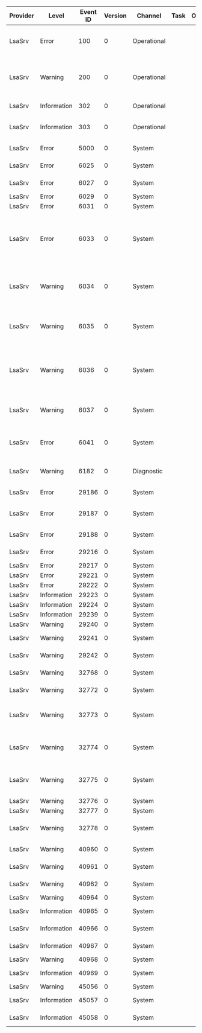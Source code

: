 Provider  |  Level        |  Event ID  |  Version  |  Channel      |  Task  |  Opcode  |  Keyword  |  Message
----------|---------------|------------|-----------|---------------|--------|----------|-----------|--------------------------------------------------------------------------------------------------------------------------------------------------------------------------------------------------------------------------------------------------------------------------------------------------------------------------------------------------------------------------------------------------------------------------------------------------------------------------------------------------------------------------------------------------------------------------
LsaSrv    |  Error        |  100       |  0        |  Operational  |        |          |           |  The security package does not cache the credentials needed to authenticate to the server.Package Name:	{PackageName}User Name:	{UserName}Domain Name:	{DomainName}Server Name:	{ServerName}Protected User:	{ProtectedUser}Error Code:	{ErrorCode}
LsaSrv    |  Warning      |  200       |  0        |  Operational  |        |          |           |  A security package received a network logon request after the logoff completed.User Name:	{UserName}Domain Name:	{DomainName}Logon ID:	{LogonId}Logoff Time:	{LogoffTime}PID:	{PID}Program:	{Program}Principal Name:	{PrincipalName}Server Name:	{ServerName}Package Name:	{PackageName}Call Type:	{UserName}0Error Code:	{UserName}1
LsaSrv    |  Information  |  302       |  0        |  Operational  |        |          |           |  User {UserSid} logged off notification is received.LogonId:	{LogonId}AuthorityName:	{AuthorityName}AccountName:	{AccountName}Timeout:	{Elapse} seconds
LsaSrv    |  Information  |  303       |  0        |  Operational  |        |          |           |  The security package does not cache the user's sign on credentials.Package Name:	{PackageName}User Name:	{UserName}Domain Name:	{DomainName}Protected User:	{ProtectedUser}
LsaSrv    |  Error        |  5000      |  0        |  System       |        |          |           |  The security package {Package} generated an exception. The exception information is the data.
LsaSrv    |  Error        |  6025      |  0        |  System       |        |          |           |  Could not upgrade the Trusted domain object for domain {Domain}. Please recreate the trust manually.
LsaSrv    |  Error        |  6027      |  0        |  System       |        |          |           |  Could not upgrade the global secret {Secret}. Please check the status of all services in the system.
LsaSrv    |  Error        |  6029      |  0        |  System       |        |          |           |  LSA could not update domain information in the registry to match the DS. Error={Error}.
LsaSrv    |  Error        |  6031      |  0        |  System       |        |          |           |  The database contains invalid information for trusted domain {Domain}.
LsaSrv    |  Error        |  6033      |  0        |  System       |        |          |           |  An anonymous session connected from {Client} has attempted to open an LSA policy handle on this machine. The attempt was rejected with STATUS_ACCESS_DENIED to prevent leaking security sensitive information to the anonymous caller. The application that made this attempt needs to be fixed. Please contact the application vendor. As a temporary workaround; this security measure can be disabled by setting the \HKEY_LOCAL_MACHINE\SYSTEM\CurrentControlSet\Control\Lsa\TurnOffAnonymousBlock DWORD value to 1. This message will be logged at most once a day.
LsaSrv    |  Warning      |  6034      |  0        |  System       |        |          |           |  The new top level name; {TopLevelName}; has been added to the forest {Forestname}. Name suffix routing for this new name is disabled because it is not within any currently routed namespace. Objects can not be resolved from this new namespace until name suffix routing is enabled for the namespace. To enable name suffix routing; open Domains and Trusts and see help under Name Suffix Routing and Forest Trusts.
LsaSrv    |  Warning      |  6035      |  0        |  System       |        |          |           |  During a logon attempt; the user's security context accumulated too many security IDs. This is a very unusual situation. Remove the user from some global or local groups to reduce the number of security IDs to incorporate into the security context.User's SID is {SID}If this is the Administrator account; logging on in safe mode will enable Administrator to log on by automatically restricting group memberships.
LsaSrv    |  Warning      |  6036      |  0        |  System       |        |          |           |  The program {Program}; with the assigned Process ID {PID}; supplied a NULL or empty target name for the pszTargetName parameter when calling the InitializeSecurityContext API to initiate an outbound NTLM security context. This is a security risk when mutual authentication is required.  To help protect against a malicious attack; make your code more secure. To do this; change the program so that it specifies a target name in the pszTargetName parameter field; and then recompile the code.
LsaSrv    |  Warning      |  6037      |  0        |  System       |        |          |           |  The program {Program}; with the assigned process ID {PID}; could not authenticate locally by using the target name {TargetName}. The target name used is not valid. A target name should refer to one of the local computer names; for example; the DNS host name.  Try a different target name.
LsaSrv    |  Error        |  6041      |  0        |  System       |        |          |           |  A CredSSP authentication to {TargetName} failed to negotiate a common protocol version.  The remote host offered version {TargetVersion} which is not permitted by Encryption Oracle Remediation.See https://go.microsoft.com/fwlink/?linkid=866660 for more information.
LsaSrv    |  Warning      |  6182      |  0        |  Diagnostic   |        |          |           |  LogonSession alive after interactive user logoff. Indicates a possible token leak in one of the services. Logon ID:{TargetLogonId}Account Name:{AccountName}Domain Name:{DomainName}
LsaSrv    |  Error        |  29186     |  0        |  System       |        |          |           |  Moving the existing logon scripts from {OldScripts} to {NewScripts} failed.  The return code is the data.
LsaSrv    |  Error        |  29187     |  0        |  System       |        |          |           |  Running the Security Configuration Editor over the Domain Controller encountered a non-fatal error.  Further details can be obtained by examining the log file {Logfile}.  The return code is the data.
LsaSrv    |  Error        |  29188     |  0        |  System       |        |          |           |  An existing; incompatible trust object was found on the parent server for domain {DomainName}.  It has been removed and replaced with an updated trust.
LsaSrv    |  Error        |  29216     |  0        |  System       |        |          |           |  Failed to disable auto logon following the successful upgrade of a domain controller.  Unable to delete registry key {Path}.  The return code is the data.
LsaSrv    |  Error        |  29217     |  0        |  System       |        |          |           |  Failed to set the default logon domain to {DomainName}.  The return code is the data.
LsaSrv    |  Error        |  29221     |  0        |  System       |        |          |           |  During the demotion operation; the trust object on {ParentName} could not be removed.
LsaSrv    |  Error        |  29222     |  0        |  System       |        |          |           |
LsaSrv    |  Information  |  29223     |  0        |  System       |        |          |           |
LsaSrv    |  Information  |  29224     |  0        |  System       |        |          |           |
LsaSrv    |  Information  |  29239     |  0        |  System       |        |          |           |
LsaSrv    |  Warning      |  29240     |  0        |  System       |        |          |           |
LsaSrv    |  Warning      |  29241     |  0        |  System       |        |          |           |  Dcpromo failed to configure the new starttype of {Flags} for the service {ServiceName} during forced demotion.
LsaSrv    |  Warning      |  29242     |  0        |  System       |        |          |           |  Dcpromo failed to remove the dependency of {ServiceName} on {Dependency} during forced demotion.
LsaSrv    |  Warning      |  32768     |  0        |  System       |        |          |           |  The interdomain trust account for the domain {Domain} could not be deleted. The return code is the data.
LsaSrv    |  Warning      |  32772     |  0        |  System       |        |          |           |  The interdomain trust account for the domain {Domain} could not be created. The return code is the data.
LsaSrv    |  Warning      |  32773     |  0        |  System       |        |          |           |  A lookup request was made that required connectivity to a domain controller in domain {Domain}. The LSA was unable to find a domain controller in the domain and thus failed the request. Please check connectivity and secure channel setup from this domain controller to the domain {TargetDomain}.
LsaSrv    |  Warning      |  32774     |  0        |  System       |        |          |           |  A lookup request was made that required connectivity to the domain controller {Domain}. The local LSA was unable to contact the LSA on the remote domain controller. Please check connectivity and secure channel setup from this domain controller to the domain controller {TargetDomain}.
LsaSrv    |  Warning      |  32775     |  0        |  System       |        |          |           |  A lookup request was made that required the lookup services on the remote domain controller {Domain}. The remote domain controller failed the request thus the local LSA failed the original lookup request. Please check connectivity and secure channel setup from this domain controller to the domain controller {TargetDomain}.
LsaSrv    |  Warning      |  32776     |  0        |  System       |        |          |           |
LsaSrv    |  Warning      |  32777     |  0        |  System       |        |          |           |
LsaSrv    |  Warning      |  32778     |  0        |  System       |        |          |           |  The name {Name} was translated to SID {SID} from the trusted forest {Forest}. The domain portion of the SID is not in the list of acceptable SID's found on the trusted domain object; thus this name to SID translation has been ignored.
LsaSrv    |  Warning      |  40960     |  0        |  System       |        |          |           |  The Security System detected an authentication error for the server {Target}. The failure code from authentication protocol {Protocol} was {Error}.
LsaSrv    |  Warning      |  40961     |  0        |  System       |        |          |           |  The Security System could not establish a secured connection with the server {Target}. No authentication protocol was available.
LsaSrv    |  Warning      |  40962     |  0        |  System       |        |          |           |  The Security System was unable to authenticate to the server {Target} because the server has completed the authentication; but the client authentication protocol {Protocol} has not.
LsaSrv    |  Warning      |  40964     |  0        |  System       |        |          |           |
LsaSrv    |  Information  |  40965     |  0        |  System       |        |          |           |  The Security System has selected {Protocol} for the authentication protocol to server {Target}.
LsaSrv    |  Information  |  40966     |  0        |  System       |        |          |           |  The Security System has received an authentication attempt; and determined that the protocol {Protocol} preferred by the client is acceptable.
LsaSrv    |  Information  |  40967     |  0        |  System       |        |          |           |  The Security System has received an authentication request directly for authentication protocol {Protocol}.
LsaSrv    |  Warning      |  40968     |  0        |  System       |        |          |           |
LsaSrv    |  Information  |  40969     |  0        |  System       |        |          |           |  The Security System has received an authentication attempt; and determined that the protocol {Protocol} is the common protocol.
LsaSrv    |  Warning      |  45056     |  0        |  System       |        |          |           |
LsaSrv    |  Information  |  45057     |  0        |  System       |        |          |           |  A failed logon attempt has caused a logon cache entry for user {Username} to be deleted. The authentication package was {Package}; and the error message was {Error}.
LsaSrv    |  Information  |  45058     |  0        |  System       |        |          |           |  A logon cache entry for user {UserName} was the oldest entry and was removed. The timestamp of this entry was {TimeStamp}.